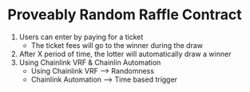 # Proveably Random Raffle Contract

1. Users can enter by paying for a ticket
    - The ticket fees will go to the winner during the draw
2. After X period of time, the lotter will automatically draw a winner
3. Using Chainlink VRF & Chainlin Automation
    - Using Chainlink VRF --> Randomness
    - Chainlink Automation --> Time based trigger
